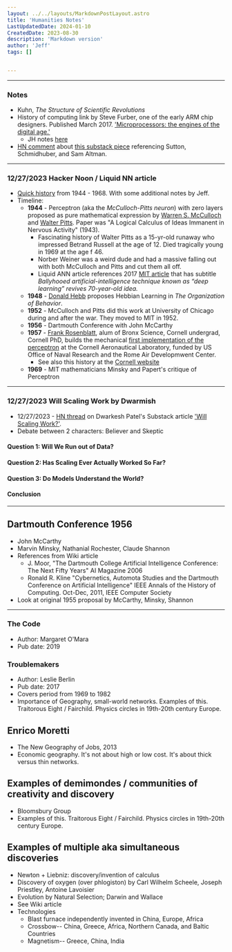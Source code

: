 ```yaml
---
layout: ../../layouts/MarkdownPostLayout.astro
title: 'Humanities Notes'
LastUpdatedDate: 2024-01-10
CreatedDate: 2023-08-30
description: 'Markdown version'
author: 'Jeff'
tags: []


---
```


***

### Notes
* Kuhn, *The Structure of Scientific Revolutions*
* History of computing link by Steve Furber, one of the early ARM chip designers. Published March 2017. ['Microprocessors: the engines of the digital age.'](https://www.ncbi.nlm.nih.gov/pmc/articles/PMC5378251/)
    * JH notes [here](/posts/64-microproc/)
* [HN comment](https://news.ycombinator.com/item?id=38739832) about [this substack piece](https://thealgorithmicbridge.substack.com/p/god-is-dead-so-they-are-building) referencing Sutton, Schmidhuber, and Sam Altman.

***

### 12/27/2023 Hacker Noon / Liquid NN article
* [Quick history](https://hackernoon.com/an-introduction-to-liquid-neural-networks-nt5c33t7) from 1944 - 1968. With some additional notes by Jeff.
* Timeline:
	* **1944** - Perceptron (aka the *McCulloch-Pitts neuron*) with zero layers proposed as pure mathematical expression by [Warren S. McCulloch](https://en.wikipedia.org/wiki/Warren_Sturgis_McCulloch) and [Walter Pitts](https://en.wikipedia.org/wiki/Walter_Pitts). Paper was "A Logical Calculus of Ideas Immanent in Nervous Activity" (1943). 
		* Fascinating history of Walter Pitts as a 15-yr-old runaway who impressed Betrand Russell at the age of 12. Died tragically young in 1969 at the age f 46.
		* Norber Weiner was a weird dude and had a massive falling out with both McCulloch and Pitts and cut them all off.
		* Liquid ANN article references 2017 [MIT article](https://news.mit.edu/2017/explained-neural-networks-deep-learning-0414?ref=hackernoon.com#:~:text=Neural%20networks%20were%20first%20proposed,the%20first%20cognitive%20science%20department.) that has subtitle *Ballyhooed artificial-intelligence technique known as “deep learning” revives 70-year-old idea.* 
	* **1948** - [Donald Hebb](https://en.wikipedia.org/wiki/Donald_O._Hebb) proposes Hebbian Learning in *The Organization of Behavior*.  
	* **1952** - McCulloch and Pitts did this work at University of Chicago during and after the war. They moved to MIT in 1952.
	* **1956** - Dartmouth Conference with John McCarthy
	* **1957** - [Frank Rosenblatt](https://en.wikipedia.org/wiki/Frank_Rosenblatt), alum of Bronx Science, Cornell undergrad, Cornell PhD, builds the mechanical [first implementation of the perceptron](https://en.wikipedia.org/wiki/Perceptron#Mark_I_Perceptron_machine) at the Cornell Aeronautical Laboratory, funded by US Office of Naval Research and the Rome Air Developmwent Center.
		* See also this history at the [Cornell website](https://news.cornell.edu/stories/2019/09/professors-perceptron-paved-way-ai-60-years-too-soon)
	* **1969** - MIT mathematicians Minsky and Papert's critique of Perceptron



***

### 12/27/2023 Will Scaling Work by Dwarmish
* 12/27/2023 - [HN thread](https://news.ycombinator.com/item?id=38781484) on Dwarkesh Patel's Substack article ['Will Scaling Work?'](https://www.dwarkeshpatel.com/p/will-scaling-work). 
* Debate between 2 characters: Believer and Skeptic
####  Question 1: Will We Run out of Data?

####  Question 2: Has Scaling Ever Actually Worked So Far?

####  Question 3: Do Models Understand the World?

####  Conclusion


***

## Dartmouth Conference 1956
* John McCarthy
* Marvin Minsky, Nathanial Rochester, Claude Shannon
* References from Wiki article
	* J. Moor, "The Dartmouth College Artificial Intelligence Conference: The Next Fifty Years" AI Magazine 2006
	* Ronald R. Kline "Cybernetics, Automota Studies and the Dartmouth Conference on Artificial Intelligence" IEEE Annals of the History of Computing. Oct-Dec, 2011, IEEE Computer Society
* Look at original 1955 proposal by McCarthy, Minsky, Shannon

***

### The Code
* Author: Margaret O'Mara
* Pub date: 2019

### Troublemakers 
* Author: Leslie Berlin
* Pub date: 2017
* Covers period from 1969 to 1982
* Importance of Geography, small-world networks. Examples of this. Traitorous Eight / Fairchild. Physics circles in 19th-20th century Europe.

## Enrico Moretti 
* The New Geography of Jobs, 2013
* Economic geography. It's not about high or low cost. It's about thick versus thin networks.


## Examples of demimondes / communities of creativity and discovery
* Bloomsbury Group
* Examples of this. Traitorous Eight / Fairchild. Physics circles in 19th-20th century Europe.

## Examples of multiple aka simultaneous discoveries
* Newton + Liebniz: discovery/invention of calculus
* Discovery of oxygen (over phlogiston) by Carl Wilhelm Scheele, Joseph Priestley, Antoine Lavoisier
* Evolution by Natural Selection; Darwin and Wallace
* See Wiki article 
* Technologies
	* Blast furnace independently invented in China, Europe, Africa
	* Crossbow-- China, Greece, Africa, Northern Canada, and Baltic Countries
	* Magnetism-- Greece, China, India

